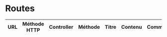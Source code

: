 # Routes

| URL | Méthode HTTP | Controller | Méthode | Titre | Contenu | Commentaire |
|--|--|--|--|--|--|--|